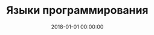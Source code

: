 ---
title: Языки программирования
breadcrumbName: языки программирования
seoDescription: Конспекты и уроки по языкам программирования.
seoKeywords: изучение языков программирования
date: 2018-01-01 00:00:00
---